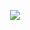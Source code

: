 <p align="center">
  <img src="https://github.com/Mixtre/Mixtre/assets/149194765/98654f51-60cd-423b-a445-ef6229466fe3" />
</p>

